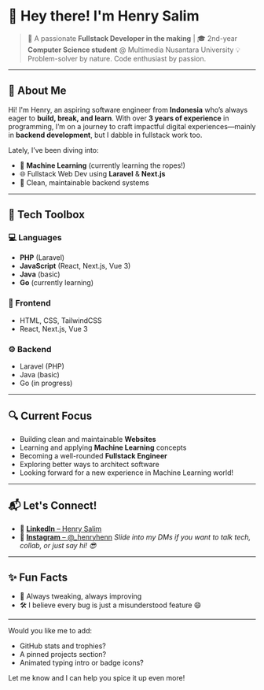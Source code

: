 # 👋 Hey there! I'm Henry Salim

> 🚀 A passionate **Fullstack Developer in the making** | 🎓 2nd-year **Computer Science student** @ Multimedia Nusantara University
> 💡 Problem-solver by nature. Code enthusiast by passion.

---

## 🌱 About Me

Hi! I'm Henry, an aspiring software engineer from **Indonesia** who’s always eager to **build, break, and learn**. With over **3 years of experience** in programming, I’m on a journey to craft impactful digital experiences—mainly in **backend development**, but I dabble in fullstack work too.

Lately, I’ve been diving into:

* 🧠 **Machine Learning** (currently learning the ropes!)
* 🌐 Fullstack Web Dev using **Laravel** & **Next.js**
* 💾 Clean, maintainable backend systems

---

## 🧰 Tech Toolbox

### 💻 Languages

* **PHP** (Laravel)
* **JavaScript** (React, Next.js, Vue 3)
* **Java** (basic)
* **Go** (currently learning)

### 🎨 Frontend

* HTML, CSS, TailwindCSS
* React, Next.js, Vue 3

### ⚙️ Backend

* Laravel (PHP)
* Java (basic)
* Go (in progress)

---

## 🔍 Current Focus

* Building clean and maintainable **Websites**
* Learning and applying **Machine Learning** concepts
* Becoming a well-rounded **Fullstack Engineer**
* Exploring better ways to architect software
* Looking forward for a new experience in Machine Learning world!

---

## 📬 Let's Connect!

* 💼 [**LinkedIn** – Henry Salim](https://linkedin.com/in/henrysalim)
* 📸 [**Instagram** – @\_henryhenn](https://instagram.com/_henryhenn)
  *Slide into my DMs if you want to talk tech, collab, or just say hi! 😎*

---

## ✨ Fun Facts

* 🔧 Always tweaking, always improving
* 🛠️ I believe every bug is just a misunderstood feature 😄

---

Would you like me to add:

* GitHub stats and trophies?
* A pinned projects section?
* Animated typing intro or badge icons?

Let me know and I can help you spice it up even more!

